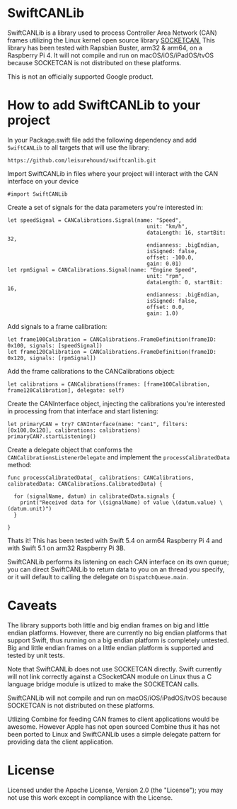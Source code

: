 # SwiftCANLib

SwiftCANLib is a library used to process Controller Area Network (CAN) frames utilizing the Linux kernel open source library [SOCKETCAN.](https://www.kernel.org/doc/Documentation/networking/can.txt)
This library has been tested with Rapsbian Buster, arm32 & arm64, on a Raspberry Pi 4.  It will not compile and run on macOS/iOS/iPadOS/tvOS because SOCKETCAN is not distributed on these platforms.

This is not an officially supported Google product.

# How to add SwiftCANLib to your project
In your Package.swift file add the following dependency and add `SwiftCANLib` to all targets that will use the library:
```
https://github.com/leisurehound/swiftcanlib.git
```
Import SwiftCANLib in files where your project will interact with the CAN interface on your device
```
#import SwiftCANLib
```
Create a set of signals for the data parameters you're interested in:
```
let speedSignal = CANCalibrations.Signal(name: "Speed",
                                            unit: "km/h",
                                            dataLength: 16, startBit: 32,
                                            endianness: .bigEndian,
                                            isSigned: false,
                                            offset: -100.0,
                                            gain: 0.01)
let rpmSignal = CANCalibrations.Signal(name: "Engine Speed",
                                            unit: "rpm",
                                            dataLength: 0, startBit: 16,
                                            endianness: .bigEndian,
                                            isSigned: false,
                                            offset: 0.0,
                                            gain: 1.0)
```
Add signals to a frame calibration:
```
let frame100Calibration = CANCalibrations.FrameDefinition(frameID: 0x100, signals: [speedSignal])
let frame120Calibration = CANCalibrations.FrameDefinition(frameID: 0x120, signals: [rpmSignal])
```
Add the frame calibrations to the CANCalibrations object:
```
let calibrations = CANCalibrations(frames: [frame100Calibration, frame120Calibration], delegate: self)
```
Create the CANInterface object, injecting the calibrations you're interested in processing from that interface and start listening:
```
let primaryCAN = try? CANInterface(name: "can1", filters: [0x100,0x120], calibrations: calibrations)
primaryCAN?.startListening()

```
Create a delegate object that conforms the `CANCalibrationsListenerDelegate` and implement the `processCalibratedData` method:
```
func processCalibratedData(_ calibrations: CANCalibrations, calibratedData: CANCalibrations.CalibratedData) {

  for (signalName, datum) in calibratedData.signals {
    print("Received data for \(signalName) of value \(datum.value) \(datum.unit)")
  }

}
```
Thats it!  This has been tested with Swift 5.4 on arm64 Raspberry Pi 4 and with Swift 5.1 on arm32 Raspberry Pi 3B.

SwiftCANLib performs its listening on each CAN interface on its own queue; you can direct SwiftCANLib to return data to you on an thread you specify, or it will default to calling the delegate on `DispatchQueue.main`.

# Caveats

The library supports both little and big endian frames on big and little endian platforms.  However, there are currently no big endian platforms that support Swift, thus running on a big endian platform is completely untested.  Big and little endian frames on a little endian platform is supported and tested by unit tests.

Note that SwiftCANLib does not use SOCKETCAN directly.  Swift currently will not link correctly against a CSocketCAN module on Linux thus a C language bridge module is utlized to make the SOCKETCAN calls.

SwiftCANLib will not compile and run on macOS/iOS/iPadOS/tvOS because SOCKETCAN is not distributed on these platforms.

Utlizing Combine for feeding CAN frames to client applications would be awesome.  However Apple has not open sourced Combine thus it has not been ported to Linux and SwiftCANLib uses a simple delegate pattern for providing data the client application.

# License
Licensed under the Apache License, Version 2.0 (the "License"); you may not use this work except in compliance with the License.
